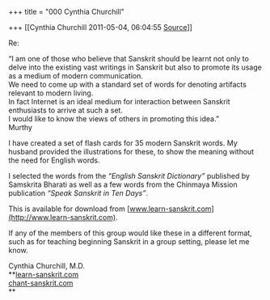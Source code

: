 +++
title = "000 Cynthia Churchill"

+++
[[Cynthia Churchill	2011-05-04, 06:04:55 [Source](https://groups.google.com/g/samskrita/c/0rHwpQhfdWE)]]



Re:  
  
“I am one of those who believe that Sanskrit should be learnt not only to delve into the existing vast writings in Sanskrit but also to promote its usage as a medium of modern communication.  
We need to come up with a standard set of words for denoting artifacts relevant to modern living.  
In fact Internet is an ideal medium for interaction between Sanskrit enthusiasts to arrive at such a set.  
I would like to know the views of others in promoting this idea.”  
Murthy  
  
  
  
I have created a set of flash cards for 35 modern Sanskrit words. My husband provided the illustrations for these, to show the meaning without the need for English words.   
  
I selected the words from the *“English Sanskrit Dictionary”* published by Samskrita Bharati as well as a few words from the Chinmaya Mission publication *“Speak Sanskrit in Ten Days”*.  
  
This is available for download from [www.learn-sanskrit.com](http://www.learn-sanskrit.com).   
  
If any of the members of this group would like these in a different format, such as for teaching beginning Sanskrit in a group setting, please let me know.   
  
  
Cynthia Churchill, M.D.  
**[learn-sanskrit.com](http://learn-sanskrit.com)  
[chant-sanskrit.com](http://chant-sanskrit.com)  
**  

